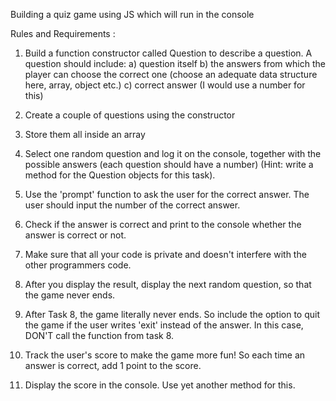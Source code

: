 Building a quiz game using JS which will run in the console

Rules and Requirements :

1. Build a function constructor called Question to describe a question. A question should include:
   a) question itself
   b) the answers from which the player can choose the correct one (choose an adequate data structure here, array, object etc.)
   c) correct answer (I would use a number for this)

2. Create a couple of questions using the constructor

3. Store them all inside an array

4. Select one random question and log it on the console, together with the possible answers (each question should have a number) (Hint: write a method for the Question objects for this task).

5. Use the 'prompt' function to ask the user for the correct answer. The user should input the number of the correct answer.

6. Check if the answer is correct and print to the console whether the answer is correct or not.

7. Make sure that all your code is private and doesn't interfere with the other programmers code.

8. After you display the result, display the next random question, so that the game never ends.

9. After Task 8, the game literally never ends. So include the option to quit the game if the user writes 'exit' instead of the answer. In this case, DON'T call the function from task 8.

10. Track the user's score to make the game more fun! So each time an answer is correct, add 1 point to the score.

11. Display the score in the console. Use yet another method for this.
